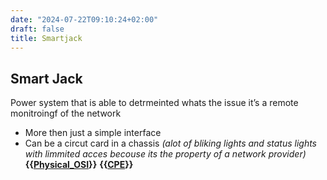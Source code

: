 ```yaml
---
date: "2024-07-22T09:10:24+02:00"
draft: false
title: Smartjack
---
```


## Smart Jack

Power system that is able to detrmeinted whats the issue it’s a remote
monitroingf of the network

-   More then just a simple interface
-   Can be a circut card in a chassis *(alot of bliking lights and
    status lights with limmited acces becouse its the property of a
    network provider)*
    **{{[Physical_OSI](/Network/Ref_OSI/Physical_OSI)}}**
    **{{[CPE](/Network/Phisicall/CPE)}}**
